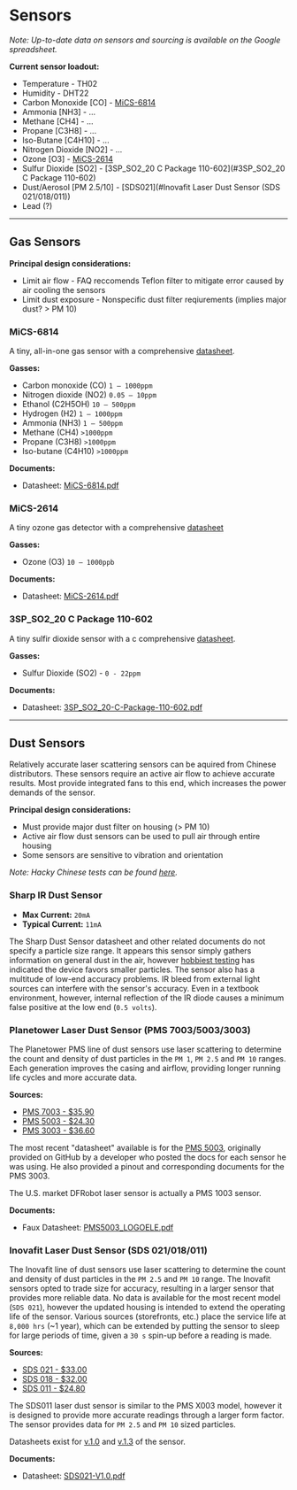 # Sensors

*Note: Up-to-date data on sensors and sourcing is available on the Google spreadsheet.*

**Current sensor loadout:**

* Temperature - TH02
* Humidity - DHT22
* Carbon Monoxide [CO] - [MiCS-6814](#MiCS-6814)
* Ammonia [NH3] - ...
* Methane [CH4] - ...
* Propane [C3H8] - ...
* Iso-Butane [C4H10] - ...
* Nitrogen Dioxide [NO2] - ...
* Ozone [O3] - [MiCS-2614](#MiCS-2614)
* Sulfur Dioxide [SO2] - [3SP_SO2_20 C Package 110-602](#3SP_SO2_20 C Package 110-602)
* Dust/Aerosol [PM 2.5/10] - [SDS021](#Inovafit Laser Dust Sensor (SDS 021/018/011))
* Lead (?)

----

## Gas Sensors

**Principal design considerations:**

* Limit air flow - FAQ reccomends Teflon filter to mitigate error caused by air cooling the sensors
* Limit dust exposure - Nonspecific dust filter reqiurements (implies major dust? > PM 10)

### MiCS-6814

A tiny, all-in-one gas sensor with a comprehensive [datasheet](documents/MiCS-6814.pdf).

**Gasses:**

* Carbon monoxide (CO) `1 – 1000ppm`
* Nitrogen dioxide (NO2) `0.05 – 10ppm`
* Ethanol (C2H5OH) `10 – 500ppm`
* Hydrogen (H2) `1 – 1000ppm`
* Ammonia (NH3) `1 – 500ppm`
* Methane (CH4) `>1000ppm`
* Propane (C3H8) `>1000ppm`
* Iso-butane (C4H10) `>1000ppm`

**Documents:**
* Datasheet: [MiCS-6814.pdf](documents/MiCS-6814.pdf)

### MiCS-2614

A tiny ozone gas detector with a comprehensive [datasheet](documents/MiCS-2614.pdf)

**Gasses:**

*  Ozone (O3) `10 – 1000ppb`

**Documents:**
* Datasheet: [MiCS-2614.pdf](documents/MiCS-2614.pdf)

### 3SP_SO2_20 C Package 110-602

A tiny sulfir dioxide sensor with a c comprehensive [datasheet](documents/3SP_SO2_20-C-Package-110-602.pdf).

**Gasses:**

* Sulfur Dioxide (SO2) - `0 - 22ppm`

**Documents:**
* Datasheet: [3SP_SO2_20-C-Package-110-602.pdf](documents/3SP_SO2_20-C-Package-110-602.pdf)

----

## Dust Sensors

Relatively accurate laser scattering sensors can be aquired from Chinese distributors. These sensors require an active
air flow to achieve accurate results. Most provide integrated fans to this end, which increases the power demands of
the sensor.

**Principal design considerations:**

* Must provide major dust filter on housing (> PM 10)
* Active air flow dust sensors can be used to pull air through entire housing
* Some sensors are sensitive to vibration and orientation

*Note: Hacky Chinese tests can be found [here](http://aqicn.org/sensor/).*

### Sharp IR Dust Sensor

* **Max Current:** `20mA`
* **Typical Current:** `11mA`

The Sharp Dust Sensor datasheet and other related documents do not specify a particle size range. It appears this
sensor simply gathers information on general dust in the air, however [hobbiest testing](http://lantaukwcounter.blogspot.com/2016/01/shinyei-and-sharp-dust-sensors-looking.html)
has indicated the device favors smaller particles. The sensor also has a multitude of low-end accuracy problems. IR
bleed from external light sources can interfere with the sensor's accuracy. Even in a textbook environment, however,
internal reflection of the IR diode causes a minimum false positive at the low end (`0.5 volts`).

### Planetower Laser Dust Sensor (PMS 7003/5003/3003)

The Planetower PMS line of dust sensors use laser scattering to determine the count and density of dust particles in
the `PM 1`, `PM 2.5` and `PM 10` ranges. Each generation improves the casing and airflow, providing longer running life
cycles and more accurate data.

**Sources:**

* [PMS 7003 - $35.90](http://www.aliexpress.com/item/PLANTOWER-Laser-PM2-5-DUST-SENSOR-PMS7003-High-precision-laser-dust-concentration-sensor-digital-dust-particles/32623909733.html?spm=2114.01010208.3.1.L8QtfN&ws_ab_test=searchweb201556_0,searchweb201602_3_10017_301_406,searchweb201603_11&btsid=7def28c6-a9dd-4f3b-852e-4e0491205495)
* [PMS 5003 - $24.30](http://www.aliexpress.com/item/PM2-5-Air-particle-dust-sensor-laser-inside-digital-output-module-air-purifier-G5-High-precision/32576299965.html?spm=2114.01010208.3.2.3SFZxT&ws_ab_test=searchweb201556_0,searchweb201602_3_10017_301_406,searchweb201603_11&btsid=39e3a412-0d84-40a2-a3ad-498c07533f51)
* [PMS 3003 - $36.60](http://www.aliexpress.com/item/Laser-PM2-5-DUST-SENSOR-PMS3003-High-precision-laser-dust-concentration-sensor-digital-dust-particles-G3/32371229255.html?spm=2114.01010208.3.2.yF9PwL&ws_ab_test=searchweb201556_0,searchweb201602_3_10017_301_406,searchweb201603_11&btsid=480df32f-d3d3-439b-a506-705104ec2900)

The most recent "datasheet" available is for the [PMS 5003](https://github.com/scintilla-aircheck/AQmon/blob/master/Documents/PMS5003_LOGOELE.pdf),
originally provided on GitHub by a developer who posted the docs for each sensor he was using. He also provided a
pinout and corresponding documents for the PMS 3003.

The U.S. market DFRobot laser sensor is actually a PMS 1003 sensor.

**Documents:**
* Faux Datasheet: [PMS5003_LOGOELE.pdf](documents/PMS5003_LOGOELE.pdf)

### Inovafit Laser Dust Sensor (SDS 021/018/011)

The Inovafit line of dust sensors use laser scattering to determine the count and density of dust particles in the
`PM 2.5` and `PM 10` range. The Inovafit sensors opted to trade size for accuracy, resulting in a larger sensor that
provides more reliable data. No data is available for the most recent model (`SDS 021`), however the updated housing
is intended to extend the operating life of the sensor. Various sources (storefronts, etc.) place the service life at
`8,000 hrs` (~1 year), which can be extended by putting the sensor to sleep for large periods of time, given a `30 s` spin-up
before a reading is made.

**Sources:**

* [SDS 021 - $33.00](http://www.aliexpress.com/item/NOVA-PM2-5-Air-particle-dust-sensor-SDS021-laser-inside-digital-output-SDS021-Laser-PM2-5/32638192686.html?spm=2114.01010208.3.2.5WLRNu&ws_ab_test=searchweb201556_0,searchweb201602_3_10017_301_406,searchweb201603_11&btsid=c4ec533a-68d6-42cc-abdc-142fff967eff)
* [SDS 018 - $32.00](http://www.aliexpress.com/item/PM2-5-Air-particle-dust-sensor-SDS018-laser-inside-digital-output-SAMPLE/32669257200.html?spm=2114.01010208.3.2.PMVmDH&ws_ab_test=searchweb201556_0,searchweb201602_3_10017_301_406,searchweb201603_11&btsid=ef18e8bc-5287-49f3-be6e-777f9e727015)
* [SDS 011 - $24.80](http://www.aliexpress.com/item/Nova-PM-sensor-SDS011-High-precision-laser-pm2-5-air-quality-detection-sensor-module-Super-dust/32606349048.html?spm=2114.01010208.3.2.kOp9l1&ws_ab_test=searchweb201556_0,searchweb201602_3_10017_301_406,searchweb201603_11&btsid=3df6cf05-6547-4532-befc-906caf4e6bbc)

The SDS011 laser dust sensor is similar to the PMS X003 model, however it is designed to provide more accurate readings
through a larger form factor. The sensor provides data for `PM 2.5` and `PM 10` sized particles.

Datasheets exist for [v.1.0](http://inovafitness.com/upload/file/20150311/14261262164716.pdf) and
[v.1.3](http://inovafitness.com/software/SDS011%20laser%20PM2.5%20sensor%20specification-V1.3.pdf) of the sensor.

**Documents:**
* Datasheet: [SDS021-V1.0.pdf](documents/SDS021-V1.0.pdf)
